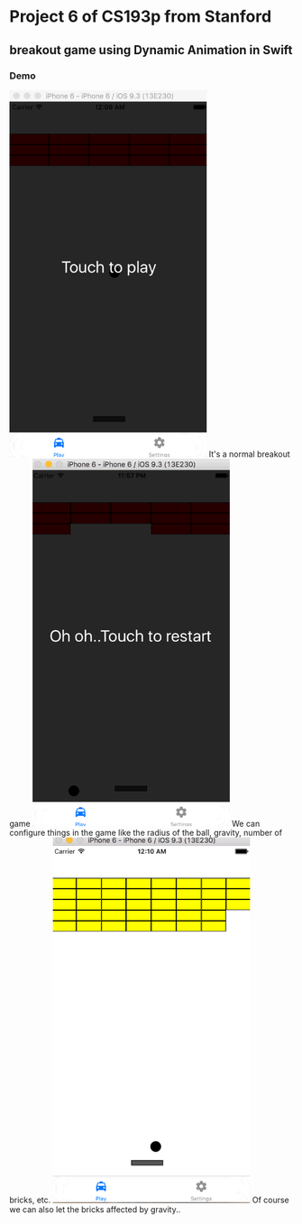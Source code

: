 # Project 6 of CS193p from Stanford
## breakout game using Dynamic Animation in Swift
### Demo
<img src="normal.gif" width="350">
It's a normal breakout game
<img src="setting.gif" width="350">
We can configure things in the game like the radius of the ball, gravity, number of bricks, etc.
<img src="gravity.gif" width="350">
Of course we can also let the bricks affected by gravity.. 
